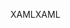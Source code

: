 <span data-ttu-id="b4538-101">XAML</span><span class="sxs-lookup"><span data-stu-id="b4538-101">XAML</span></span>